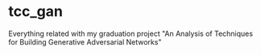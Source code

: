 # tcc_gan
Everything related with my graduation project "An Analysis of Techniques for Building Generative Adversarial Networks"
